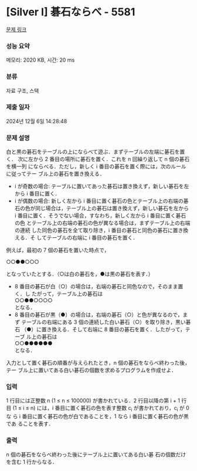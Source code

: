 # [Silver I] 碁石ならべ - 5581 

[문제 링크](https://www.acmicpc.net/problem/5581) 

### 성능 요약

메모리: 2020 KB, 시간: 20 ms

### 분류

자료 구조, 스택

### 제출 일자

2024년 12월 6일 14:28:48

### 문제 설명

<p>白と黒の碁石をテーブルの上にならべて遊ぶ．まずテーブルの左端に碁石を置く． 次に左から 2 番目の場所に碁石を置く．これを n 回繰り返して n 個の碁石を横一列 にならべる．ただし，新しく i 番目の碁石を置く際には，次のルールに従ってテー ブル上の碁石を置き換える．</p>

<ul>
	<li>i が奇数の場合: テーブルに置いてあった碁石は置き換えず，新しい碁石を左 から i 番目に置く．</li>
	<li>i が偶数の場合: 新しく左から i 番目に置く碁石の色とテーブル上の右端の碁 石の色が同じ場合は，テーブル上の碁石は置き換えず，新しい碁石を左から i 番目に置く．そうでない場合，すなわち，新しく左から i 番目に置く碁石の色 とテーブル上の右端の碁石の色が異なる場合は，まずテーブル上の右端の連続 した同色の碁石を全て取り除き，i 番目の碁石と同色の碁石に置き換える．そ してテーブルの右端に i 番目の碁石を置く．</li>
</ul>

<p>例えば，最初の 7 個の碁石を置いた時点で，</p>

<p>○○●●○○○</p>

<p>となっていたとする．（○は白の碁石を，●は黒の碁石を表す．）</p>

<ul>
	<li>8 番目の碁石が白（○）の場合は，右端の碁石と同色なので，そのまま置く．し たがって，テーブル上の碁石は<br>
	○○●●○○○○<br>
	となる．</li>
	<li>8 番目の碁石が黒（●）の場合は，右端の碁石（○）と色が異なるので，まず テーブルの右端にある 3 個の連続した白い碁石（○）を取り除き，黒い碁石 （●）に置き換える．そして右端に 8 番目の碁石を置く．したがって，テーブ ル上の碁石は<br>
	○○●●●●●●<br>
	となる．</li>
</ul>

<p>入力として置く碁石の順番が与えられたとき，n 個の碁石をならべ終わった後，テー ブル上に置いてある白い碁石の個数を求めるプログラムを作成せよ．</p>

### 입력 

 <p>1 行目には正整数 n (1 ≤ n ≤ 100000) が書かれている．2 行目以降の第 i + 1 行目 (1 ≤ i ≤ n) には，i 番目に置く碁石の色を表す整数 c<sub>i</sub> が書かれており，c<sub>i</sub> が 0 な ら i 番目に置く碁石の色が白であることを，1 なら i 番目に置く碁石の色が黒であ ることを表す．</p>

### 출력 

 <p>n 個の碁石をならべ終わった後にテーブル上に置いてある白い碁 石の個数だけを含む 1 行からなる．</p>

